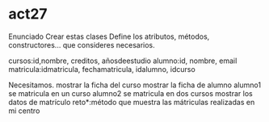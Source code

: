 # act27
Enunciado 
Crear estas clases
Define los atributos, métodos, constructores... que consideres
necesarios.

cursos:id,nombre, creditos, añosdeestudio
alumno:id, nombre, email
matricula:idmatricula, fechamatricula, idalumno, idcurso

Necesitamos.
mostrar la ficha del curso
mostrar la ficha de alumno
alumno1 se matricula en un curso
alumno2 se matricula en dos cursos
mostrar los datos de matrículo
reto*:método que muestra las mátriculas realizadas en mi centro
